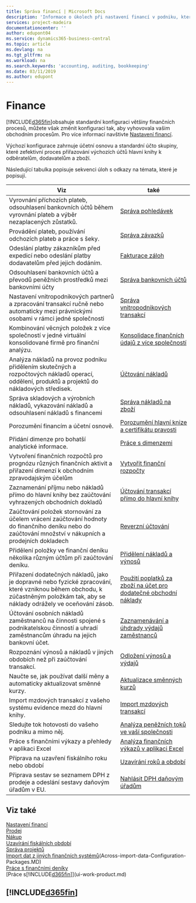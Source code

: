 ```yaml
---
title: Správa financí | Microsoft Docs
description: 'Informace o úkolech při nastavení financí v podniku, které vyhovují všem potřebám účetnictví, auditu nebo účetnictví'
services: project-madeira
documentationcenter: ''
author: edupont04
ms.service: dynamics365-business-central
ms.topic: article
ms.devlang: na
ms.tgt_pltfrm: na
ms.workload: na
ms.search.keywords: 'accounting, auditing, bookkeeping'
ms.date: 03/11/2019
ms.author: edupont
---
```

# <a name="finance"></a>Finance
[!INCLUDE[d365fin](includes/d365fin_md.md)]obsahuje standardní konfiguraci většiny finančních procesů, můžete však změnit konfiguraci tak, aby vyhovovala vašim obchodním procesům. Pro více informací navštivte [Nastavení financí](finance-setup-finance.md).

Výchozí konfigurace zahrnuje účetní osnovu a standardní účto skupiny, které zefektivní proces přiřazování výchozích účtů hlavní knihy k odběratelům, dodavatelům a zboží.  

Následující tabulka popisuje sekvenci úloh s odkazy na témata, které je popisují.  

| Viz | také |
| --- | --- |
| Vyrovnání příchozích plateb, odsouhlasení bankovních účtů během vyrovnání plateb a výběr nezaplacených zůstatků. |[Správa pohledávek](receivables-manage-receivables.md) |
| Provádění plateb, používání odchozích plateb a práce s šeky. |[Správa závazků](payables-manage-payables.md) |
|Odeslání platby zákazníkům před expedicí nebo odeslání platby dodavatelům před jejich dodáním.|[Fakturace záloh](finance-invoice-prepayments.md)|
| Odsouhlasení bankovních účtů a převodů peněžních prostředků mezi bankovními účty |[Správa bankovních účtů](bank-manage-bank-accounts.md) |
|Nastavení vnitropodnikových partnerů a zpracování transakcí ručně nebo automaticky mezi právnickými osobami v rámci jedné společnosti|[Správa vnitropodnikových transakcí](intercompany-manage.md)|
|Kombinování věcných položek z více společností v jedné virtuální konsolidované firmě pro finanční analýzu.|[Konsolidace finančních údajů z více společností](finance-consolidated-company-reporting.md)|
|Analýza nákladů na provoz podniku přidělením skutečných a rozpočtových nákladů operací, oddělení, produktů a projektů do nákladových středisek.|[Účtování nákladů](finance-manage-cost-accounting.md)|
|Správa skladových a výrobních nákladů, vykazování nákladů a odsouhlasení nákladů s financemi|[Správa nákladů na zboží](finance-manage-inventory-costs.md)|
| Porozumění financím a účetní osnově. |[Porozumění hlavní knize a certifikátu pravosti](finance-general-ledger.md) |
| Přidání dimenze pro bohatší analytické informace. |[Práce s dimenzemi](finance-dimensions.md) |
| Vytvoření finančních rozpočtů pro prognózu různých finančních aktivit a přiřazení dimenzí k obchodním zpravodajským účelům |[Vytvořit finanční rozpočty](finance-how-create-budgets.md) |
|Zaznamenání příjmu nebo nákladů přímo do hlavní knihy bez zaúčtování vyhrazených obchodních dokladů|[Účtování transakcí přímo do hlavní knihy](finance-how-post-transactions-directly.md)|
|Zaúčtování položek stornování za účelem vrácení zaúčtování hodnoty do finančního deníku nebo do zaúčtování množství v nákupních a prodejních dokladech |[Reverzní účtování](finance-how-reverse-journal-posting.md)|
|Přidělení položky ve finanční deníku několika různým účtům při zaúčtování deníku. |[Přidělení nákladů a výnosů](year-allocate-costs-income.md) |
| Přiřazení dodatečných nákladů, jako je dopravné nebo fyzické zpracování, které vzniknou během obchodu, k zúčastněným položkám tak, aby se náklady odrážely ve oceňování zásob. |[Použití poplatků za zboží na účet pro dodatečné obchodní náklady](payables-how-assign-item-charges.md) |
|Účtování osobních nákladů zaměstnanců na činnosti spojené s podnikatelskou činností a uhradí zaměstnancům úhradu na jejich bankovní účet.|[Zaznamenávání a úhdrady výdajů zaměstnanců](finance-how-record-reimburse-employee-expenses.md)|
| Rozpoznání výnosů a nákladů v jiných obdobích než při zaúčtování transakcí. |[Odložení výnosů a výdajů](finance-how-defer-revenue-expenses.md)|
|Naučte se, jak používat další měny a automaticky aktualizovat směnné kurzy. |[Aktualizace směnných kurzů](finance-how-update-currencies.md)|
| Import mzdových transakcí z vašeho systému evidence mezd do hlavní knihy. |[Import mzdových transakcí](finance-how-import-payroll-transactions.md)|
| Sledujte tok hotovosti do vašeho podniku a mimo něj. |[Analýza peněžních toků ve vaší společnosti](finance-analyze-cash-flow.md) |
| Práce s finančními výkazy a přehledy v aplikaci Excel |[Analýza finančních výkazů v aplikaci Excel](finance-analyze-excel.md) |
| Příprava na uzavření fiskálního roku nebo období |[Uzavírání roků a období](year-close-years-periods.md) |
|Připrava sestav se seznamem DPH z prodeje a odeslání sestavy daňovým úřadům v EU. | [Nahlásit DPH daňovým úřadům](finance-how-report-vat.md)|

## <a name="see-also"></a>Viz také
[Nastavení financí](finance-setup-finance.md)  
[Prodej](sales-manage-sales.md)  
[Nákup](purchasing-manage-purchasing.md)  
[Uzavírání fiskálních období](year-close-years-periods.md)  
[Správa projektů](projects-manage-projects.md)     
[Import dat z jiných finančních systémů](across-import-data-configuration-packages.md)(Across-import-data-Configuration-Packages.MD)  
[Práce s finančními deníky](ui-work-general-journals.md)  
[Práce s[!INCLUDE[d365fin](includes/d365fin_md.md)]](ui-work-product.md)  

## [!INCLUDE[d365fin](includes/free_trial_md.md)]  
